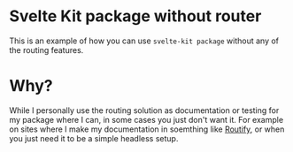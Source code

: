 # Svelte Kit package without router

This is an example of how you can use `svelte-kit package` without any of the routing features.

# Why?

While I personally use the routing solution as documentation or testing for my package where I can, in some cases you just don't want it. For example on sites where I make my documentation in soemthing like [Routify](https://routify.dev), or when you just need it to be a simple headless setup.

